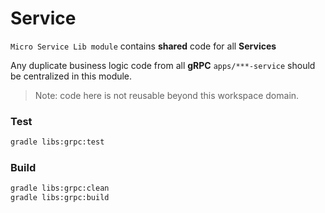# Service

`Micro Service Lib module` contains **shared** code for all **Services**

Any duplicate business logic code from all **gRPC** `apps/***-service` should be centralized in this module.

> Note: code here is not reusable beyond this workspace domain.

### Test

```bash
gradle libs:grpc:test
```

### Build

```bash
gradle libs:grpc:clean
gradle libs:grpc:build
```
